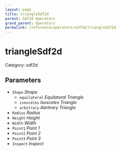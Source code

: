 ```yaml
---
layout: page
title: triangleSdf2d
parent: Sdf2d Operators
grand_parent: Operators
permalink: /reference/operators/sdf2d/triangleSdf2d
---
```


# triangleSdf2d

Category: sdf2d



## Parameters

* `Shape` *Shape*
  * `equilateral` *Equilateral Triangle*
  * `isosceles` *Isosceles Triangle*
  * `arbitrary` *Abritrary Triangle*
* `Radius` *Radius*
* `Height` *Height*
* `Width` *Width*
* `Point1` *Point 1*
* `Point2` *Point 2*
* `Point3` *Point 3*
* `Inspect` *Inspect*